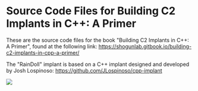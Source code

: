 # Source Code Files for Building C2 Implants in C++: A Primer

These are the source code files for the book "Building C2 Implants in C++: A Primer", found at the following link: https://shogunlab.gitbook.io/building-c2-implants-in-cpp-a-primer/

The "RainDoll" implant is based on a C++ implant designed and developed by Josh Lospinoso: https://github.com/JLospinoso/cpp-implant

<img src="https://i.imgur.com/EjQ0mmX.png" />
